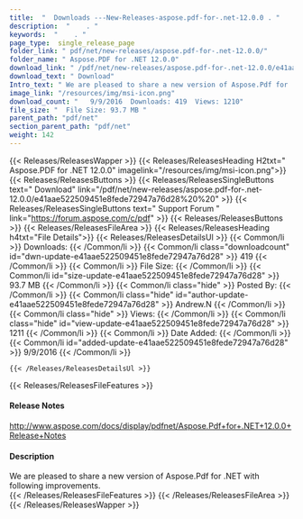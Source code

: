 ```yaml
---
title:  "  Downloads ---New-Releases-aspose.pdf-for-.net-12.0.0 . " 
description:  "    . " 
keywords:  "    . " 
page_type:  single_release_page
folder_link: " pdf/net/new-releases/aspose.pdf-for-.net-12.0.0/"
folder_name: " Aspose.PDF for .NET 12.0.0"
download_link: " /pdf/net/new-releases/aspose.pdf-for-.net-12.0.0/e41aae522509451e8fede72947a76d28"
download_text: " Download"
Intro_text: " We are pleased to share a new version of Aspose.Pdf for .NET with following impr..."
image_link: "/resources/img/msi-icon.png"
download_count: "   9/9/2016  Downloads: 419  Views: 1210"
file_size: "  File Size: 93.7 MB "
parent_path: "pdf/net"
section_parent_path: "pdf/net"
weight: 142 
---
```


{{< Releases/ReleasesWapper >}}
  {{< Releases/ReleasesHeading H2txt=" Aspose.PDF for .NET 12.0.0" imagelink="/resources/img/msi-icon.png">}}
  {{< Releases/ReleasesButtons >}}
    {{< Releases/ReleasesSingleButtons text=" Download" link="/pdf/net/new-releases/aspose.pdf-for-.net-12.0.0/e41aae522509451e8fede72947a76d28%20%20" >}}
    {{< Releases/ReleasesSingleButtons text=" Support Forum " link="https://forum.aspose.com/c/pdf" >}}
  {{< Releases/ReleasesButtons >}}
  {{< Releases/ReleasesFileArea >}}
    {{< Releases/ReleasesHeading h4txt="File Details">}}
    {{< Releases/ReleasesDetailsUl >}}
            {{< Common/li  >}} Downloads: {{< /Common/li >}} 
      {{< Common/li class="downloadcount" id="dwn-update-e41aae522509451e8fede72947a76d28" >}} 419 {{< /Common/li >}} 
      {{< Common/li  >}} File Size: {{< /Common/li >}} 
      {{< Common/li id="size-update-e41aae522509451e8fede72947a76d28" >}} 93.7 MB {{< /Common/li >}} 
      {{< Common/li  class="hide" >}} Posted By: {{< /Common/li >}} 
      {{< Common/li class="hide" id="author-update-e41aae522509451e8fede72947a76d28" >}} Andrew.N {{< /Common/li >}} 
      {{< Common/li class="hide"  >}} Views: {{< /Common/li >}} 
      {{< Common/li class="hide" id="view-update-e41aae522509451e8fede72947a76d28" >}} 1211 {{< /Common/li >}} 
      {{< Common/li  >}} Date Added: {{< /Common/li >}} 
      {{< Common/li id="added-update-e41aae522509451e8fede72947a76d28" >}} 9/9/2016 {{< /Common/li >}} 

    {{< /Releases/ReleasesDetailsUl >}}

  {{< Releases/ReleasesFileFeatures >}}
      <h4>Release Notes</h4><div><a href="http://www.aspose.com/docs/display/pdfnet/Aspose.Pdf+for+.NET+12.0.0+Release+Notes">http://www.aspose.com/docs/display/pdfnet/Aspose.Pdf+for+.NET+12.0.0+Release+Notes</a></div><h4>Description</h4><div class="HTMLDescription">We are pleased to share a new version of Aspose.Pdf for .NET with following improvements.</div>
  {{< /Releases/ReleasesFileFeatures >}}
 {{< /Releases/ReleasesFileArea >}}
{{< /Releases/ReleasesWapper >}}



